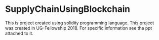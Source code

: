 # SupplyChainUsingBlockchain
This is project created using solidity programming language.
This project was created in UG-Fellowship 2018. 
For specific information see tha ppt attached to it.


